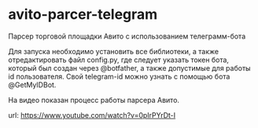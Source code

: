 # avito-parcer-telegram
Парсер торговой площадки Авито с использованием телеграмм-бота


Для запуска необходимо установить все библиотеки, а также отредактировать файл config.py, где следует указать токен бота, который был создан через @botfather, а также допустимые для работы id пользователя.
Свой telegram-id можно узнать с помощью бота @GetMyIDBot.

На видео показан процесс работы парсера Авито.

url: https://www.youtube.com/watch?v=0pIrPYrDt-I
